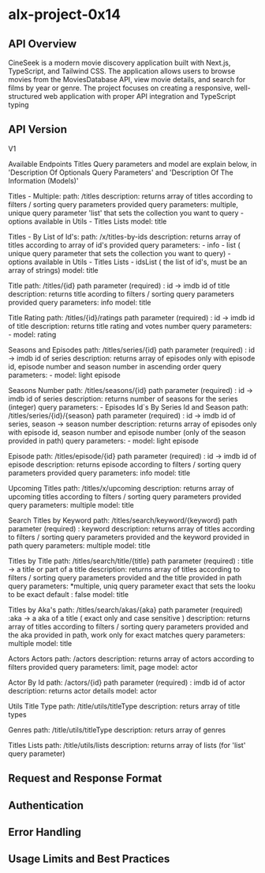 # alx-project-0x14
## API Overview
CineSeek is a modern movie discovery application built with Next.js, TypeScript, and Tailwind CSS. The application allows users to browse movies from the MoviesDatabase API, view movie details, and search for films by year or genre. The project focuses on creating a responsive, well-structured web application with proper API integration and TypeScript typing

## API Version
V1

Available Endpoints
Titles Query parameters and model are explain below, in 'Description Of Optionals Query Parameters' and 'Description Of The Information (Models)'

Titles - Multiple: path: /titles description: returns array of titles according to filters / sorting query parameters provided query parameters: multiple, unique query parameter 'list' that sets the collection you want to query - options available in Utils - Titles Lists model: title

Titles - By List of Id's: path: /x/titles-by-ids description: returns array of titles according to array of id's provided query parameters: - info - list ( unique query parameter that sets the collection you want to query) - options available in Utils - Titles Lists - idsList ( the list of id's, must be an array of strings) model: title

Title path: /titles/{id} path parameter (required) : id -> imdb id of title description: returns title acording to filters / sorting query parameters provided query parameters: info model: title

Title Rating path: /titles/{id}/ratings path parameter (required) : id -> imdb id of title description: returns title rating and votes number query parameters: - model: rating

Seasons and Episodes path: /titles/series/{id} path parameter (required) : id -> imdb id of series description: returns array of episodes only with episode id, episode number and season number in ascending order query parameters: - model: light episode

Seasons Number path: /titles/seasons/{id} path parameter (required) : id -> imdb id of series description: returns number of seasons for the series (integer) query parameters: - Episodes Id`s By Series Id and Season path: /titles/series/{id}/{season} path parameter (required) : id -> imdb id of series, season -> season number description: returns array of episodes only with episode id, season number and episode number (only of the season provided in path) query parameters: - model: light episode

Episode path: /titles/episode/{id} path parameter (required) : id -> imdb id of episode description: returns episode according to filters / sorting query parameters provided query parameters: info model: title

Upcoming Titles path: /titles/x/upcoming description: returns array of upcoming titles according to filters / sorting query parameters provided query parameters: multiple model: title

Search Titles by Keyword path: /titles/search/keyword/{keyword} path parameter (required) : keyword description: returns array of titles according to filters / sorting query parameters provided and the keyword provided in path query parameters: multiple model: title

Titles by Title path: /titles/search/title/{title} path parameter (required) : title -> a title or part of a title description: returns array of titles according to filters / sorting query parameters provided and the title provided in path query parameters: *multiple, uniq query parameter exact that sets the looku to be exact default : false model: title

Titles by Aka's path: /titles/search/akas/{aka} path parameter (required) :aka -> a aka of a title ( exact only and case sensitive ) description: returns array of titles according to filters / sorting query parameters provided and the aka provided in path, work only for exact matches query parameters: multiple model: title

Actors Actors path: /actors description: returns array of actors according to filters provided query parameters: limit, page model: actor

Actor By Id path: /actors/{id} path parameter (required) : imdb id of actor description: returns actor details model: actor

Utils Title Type path: /title/utils/titleType description: returs array of title types

Genres path: /title/utils/titleType description: returs array of genres

Titles Lists path: /title/utils/lists description: returns array of lists (for 'list' query parameter)

## Request and Response Format
## Authentication
## Error Handling
## Usage Limits and Best Practices